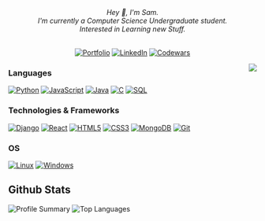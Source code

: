 <div align="center">
  <i>
    Hey 👋, I'm Sam.<br>
    I'm currently a Computer Science Undergraduate student.<br>
    Interested in Learning new Stuff.<br>
  </i>
  <br>

  [![Portfolio](https://img.shields.io/badge/Portfolio-blue?style=flat-square&logo=Website)](https://s.boffey.wales)
  [![LinkedIn](https://img.shields.io/badge/LinkedIn-blue?style=flat-square&logo=linkedin)](https://www.linkedin.com/in/samboffey)
  [![Codewars](https://img.shields.io/badge/Codewars-blue?style=flat-square&logo=codewars)](https://www.codewars.com/users/EndoEU)
</div>

<img align="right" src="https://media1.giphy.com/media/13HgwGsXF0aiGY/giphy.gif" />

### Languages
[![Python](https://img.shields.io/badge/python-black?style=for-the-badge&logo=python)](https://github.com/SamB032)
[![JavaScript](https://img.shields.io/badge/javascript-black?style=for-the-badge&logo=javascript)](https://github.com/SamB032)
[![Java](https://img.shields.io/badge/java-black?style=for-the-badge&logo=openjdk)](https://github.com/SamB032)
[![C](https://img.shields.io/badge/c-black?style=for-the-badge&logo=c)](https://github.com/SamB032)
[![SQL](https://img.shields.io/badge/sql-black?style=for-the-badge&logo=mysql)](https://github.com/SamB032)

### Technologies & Frameworks
[![Django](https://img.shields.io/badge/django-black?style=for-the-badge&logo=django)](https://github.com/SamB032)
[![React](https://img.shields.io/badge/react-black?style=for-the-badge&logo=react)](https://github.com/SamB032)
[![HTML5](https://img.shields.io/badge/html5-black?style=for-the-badge&logo=html5)](https://github.com/SamB032)
[![CSS3](https://img.shields.io/badge/css3-black?style=for-the-badge&logo=css3)](https://github.com/SamB032)
[![MongoDB](https://img.shields.io/badge/mongodb-black?style=for-the-badge&logo=mongodb)](https://github.com/SamB032)
[![Git](https://img.shields.io/badge/git-black?style=for-the-badge&logo=git)](https://github.com/SamB032)

### OS
[![Linux](https://img.shields.io/badge/linux-black?style=for-the-badge&logo=Linux)](https://github.com/wervlad)
[![Windows](https://img.shields.io/badge/Windows-black?style=for-the-badge&logo=Windows)](https://github.com/wervlad)

## Github Stats
<img src="http://github-profile-summary-cards.vercel.app/api/cards/stats?username=SamB032&theme=transparent&count_private=true" alt="Profile Summary"/>
<img src="https://github-readme-stats.vercel.app/api/top-langs/?username=SamB032&layout=compact&langs_count=10&hide_border=true&theme=transparent&count_private=true" alt="Top Languages"/>

